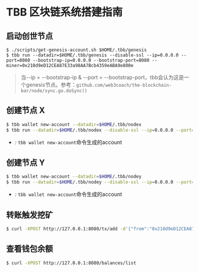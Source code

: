 # TBB 区块链系统搭建指南

## 启动创世节点

```
$ ./scripts/get-genesis-account.sh $HOME/.tbb/genesis
$ tbb run --datadir=$HOME/.tbb/genesis --disable-ssl --ip=0.0.0.0 --port=8080 --bootstrap-ip=0.0.0.0 --bootstrap-port=8080 --miner=0x210d9eD12CEA87E33a98AA7Bcb4359eABA9e800e
```

> 当--ip = --bootstrap-ip & --port = --bootstrap-port，tbb会认为这是一个genesis节点。参考：`github.com/web3coach/the-blockchain-bar/node/sync.go.doSync()`


## 创建节点 X

```bash
$ tbb wallet new-account --datadir=$HOME/.tbb/nodex
$ tbb run --datadir=$HOME/.tbb/nodex --disable-ssl --ip=0.0.0.0 --port=8081 --bootstrap-ip=127.0.0.1 --bootstrap-port=8080 --miner=<address>
```
- *<account>:* `tbb wallet new-account`命令生成的account

## 创建节点 Y

```bash
$ tbb wallet new-account --datadir=$HOME/.tbb/nodey
$ tbb run --datadir=$HOME/.tbb/nodey --disable-ssl --ip=0.0.0.0 --port=8081 --bootstrap-ip=127.0.0.1 --bootstrap-port=8080 --miner=<address>
```
- *<account>:* `tbb wallet new-account`命令生成的account

## 转账触发挖矿

```bash
$ curl -XPOST http://127.0.0.1:8080/tx/add -d'{"from":"0x210d9eD12CEA87E33a98AA7Bcb4359eABA9e800","to":"0x210d9eD12CEA87E33a98AA7Bcb4359eABA9e800","value":10,"from_pwd":"onex(#)666"}' -H 'Accept: application/json'
```

## 查看钱包余额

```bash
$ curl -XPOST http://127.0.0.1:8080/balances/list
```
